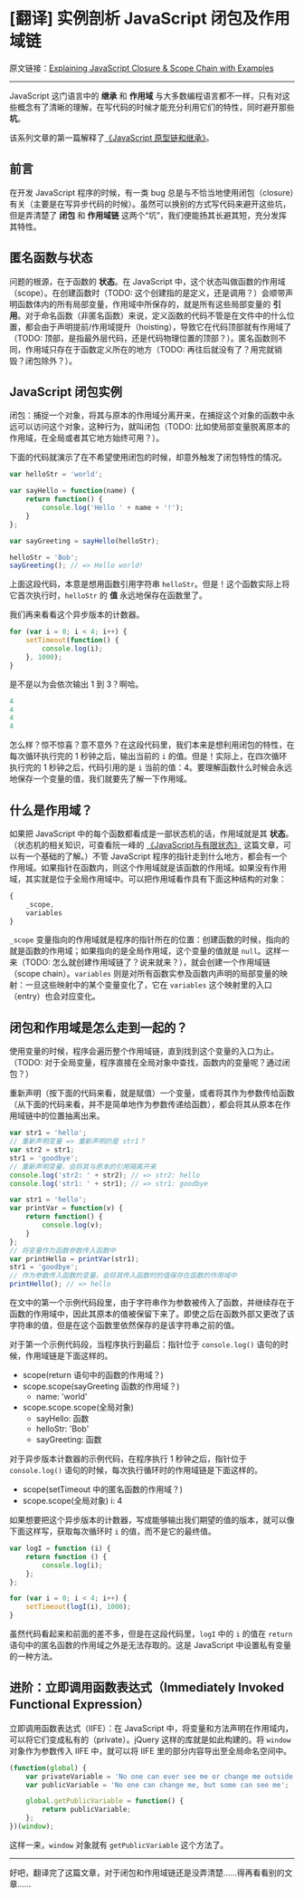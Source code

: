 # [翻译] 实例剖析 JavaScript 闭包及作用域链

原文链接：[Explaining JavaScript Closure & Scope Chain with Examples](https://community.risingstack.com/explaining-javascript-closure-scope-chain-examples/)

---

JavaScript 这门语言中的 **继承** 和 **作用域** 与大多数编程语言都不一样，只有对这些概念有了清晰的理解，在写代码的时候才能充分利用它们的特性，同时避开那些 **坑**。

该系列文章的第一篇解释了[《JavaScript 原型链和继承》](https://community.risingstack.com/javascript-prototype-chain-inheritance/)。

## 前言

在开发 JavaScript 程序的时候，有一类 bug 总是与不恰当地使用闭包（closure）有关（主要是在写异步代码的时候）。虽然可以换别的方式写代码来避开这些坑，但是弄清楚了 **闭包** 和 **作用域链** 这两个“坑”，我们便能扬其长避其短，充分发挥其特性。

## 匿名函数与状态

问题的根源，在于函数的 **状态**。在 JavaScript 中，这个状态叫做函数的作用域（scope）。在创建函数时（TODO: 这个创建指的是定义，还是调用？）会顺带声明函数体内的所有局部变量，作用域中所保存的，就是所有这些局部变量的 **引用**。对于命名函数（非匿名函数）来说，定义函数的代码不管是在文件中的什么位置，都会由于声明提前/作用域提升（hoisting），导致它在代码顶部就有作用域了（TODO: 顶部，是指最外层代码，还是代码物理位置的顶部？）。匿名函数则不同，作用域只存在于函数定义所在的地方（TODO: 再往后就没有了？用完就销毁？闭包除外？）。

## JavaScript 闭包实例

闭包：捕捉一个对象，将其与原本的作用域分离开来，在捕捉这个对象的函数中永远可以访问这个对象，这种行为，就叫闭包（TODO: 比如使局部变量脱离原本的作用域，在全局或者其它地方始终可用？）。

下面的代码就演示了在不希望使用闭包的时候，却意外触发了闭包特性的情况。

```javascript
var helloStr = 'world';

var sayHello = function(name) {
    return function() {
        console.log('Hello ' + name + '!');
    }
};

var sayGreeting = sayHello(helloStr);

helloStr = 'Bob';
sayGreeting(); // => Hello world!
```

上面这段代码，本意是想用函数引用字符串 `helloStr`。但是！这个函数实际上将它首次执行时，`helloStr` 的 **值** 永远地保存在函数里了。

我们再来看看这个异步版本的计数器。

```javascript
for (var i = 0; i < 4; i++) {
    setTimeout(function() {
        console.log(i);
    }, 1000);
}
```

是不是以为会依次输出 1 到 3？啊哈。

```javascript
4
4
4
4
```

怎么样？惊不惊喜？意不意外？在这段代码里，我们本来是想利用闭包的特性，在每次循环执行完的 1 秒钟之后，输出当前的 `i` 的值。但是！实际上，在四次循环执行完的 1 秒钟之后，代码引用的是 `i` 当前的值：4。要理解函数什么时候会永远地保存一个变量的值，我们就要先了解一下作用域。

## 什么是作用域？

如果把 JavaScript 中的每个函数都看成是一部状态机的话，作用域就是其 **状态**。（状态机的相关知识，可查看阮一峰的 [《JavaScript与有限状态》](http://www.ruanyifeng.com/blog/2013/09/finite-state_machine_for_javascript.html) 这篇文章，可以有一个基础的了解。）不管 JavaScript 程序的指针走到什么地方，都会有一个作用域。如果指针在函数内，则这个作用域就是该函数的作用域。如果没有作用域，其实就是位于全局作用域中。可以把作用域看作具有下面这种结构的对象：

```javascript
{
    _scope,
    variables
}
```

`_scope` 变量指向的作用域就是程序的指针所在的位置：创建函数的时候，指向的就是函数的作用域；如果指向的是全局作用域，这个变量的值就是 `null`。这样一来（TODO: 怎么就创建作用域链了？说来就来？），就会创建一个作用域链（scope chain）。`variables` 则是对所有函数实参及函数内声明的局部变量的映射：一旦这些映射中的某个变量变化了，它在 `variables` 这个映射里的入口（entry）也会对应变化。

## 闭包和作用域是怎么走到一起的？

使用变量的时候，程序会遍历整个作用域链，直到找到这个变量的入口为止。（TODO: 对于全局变量，程序直接在全局对象中查找，函数内的变量呢？通过闭包？）

重新声明（按下面的代码来看，就是赋值）一个变量，或者将其作为参数传给函数（从下面的代码来看，并不是简单地作为参数传递给函数），都会将其从原本在作用域链中的位置抽离出来。

```javascript
var str1 = 'hello';
// 重新声明变量 => 重新声明的是 str1？
var str2 = str1;
str1 = 'goodbye';
// 重新声明变量，会将其与原本的引用隔离开来
console.log('str2: ' + str2); // => str2: hello
console.log('str1: ' + str1); // => str1: goodbye
```

```javascript
var str1 = 'hello';
var printVar = function(v) {
    return function() {
        console.log(v);
    }
};
// 将变量作为函数参数传入函数中
var printHello = printVar(str1);
str1 = 'goodbye';
// 作为参数传入函数的变量，会将其传入函数时的值保存在函数的作用域中
printHello(); // => hello
```

在文中的第一个示例代码段里，由于字符串作为参数被传入了函数，并继续存在于函数的作用域中，因此其原本的值被保留下来了。即使之后在函数外部又更改了该字符串的值，但是在这个函数里依然保存的是该字符串之前的值。

对于第一个示例代码段，当程序执行到最后：指针位于 `console.log()` 语句的时候，作用域链是下面这样的。

- scope(return 语句中的函数的作用域？)
- scope.scope(sayGreeting 函数的作用域？)
    - name: 'world'
- scope.scope.scope(全局对象)
    - sayHello: 函数
    - helloStr: 'Bob'
    - sayGreeting: 函数

对于异步版本计数器的示例代码，在程序执行 1 秒钟之后，指针位于 `console.log()` 语句的时候，每次执行循环时的作用域链是下面这样的。

- scope(setTimeout 中的匿名函数的作用域？)
- scope.scope(全局对象)
    i: 4

如果想要把这个异步版本的计数器，写成能够输出我们期望的值的版本，就可以像下面这样写，获取每次循环时 `i` 的值，而不是它的最终值。

```javascript
var logI = function (i) {
    return function () {
        console.log(i);
    };
};

for (var i = 0; i < 4; i++) {
    setTimeout(logI(i), 1000);
}
```

虽然代码看起来和前面的差不多，但是在这段代码里，`logI` 中的 `i` 的值在 `return` 语句中的匿名函数的作用域之外是无法存取的。这是 JavaScript 中设置私有变量的一种方法。

## 进阶：立即调用函数表达式（Immediately Invoked Functional Expression）

立即调用函数表达式（IIFE）：在 JavaScript 中，将变量和方法声明在作用域内，可以将它们变成私有的（private）。jQuery 这样的库就是如此构建的。将 `window` 对象作为参数传入 IIFE 中，就可以将 IIFE 里的部分内容导出至全局命名空间中。

```javascript
(function(global) {
    var privateVariable = 'No one can ever see me or change me outside of this scope';
    var publicVariable = 'No one can change me, but some can see me';

    global.getPublicVariable = function() {
        return publicVariable;
    };
})(window);
```

这样一来，`window` 对象就有 `getPublicVariable` 这个方法了。

---

好吧，翻译完了这篇文章，对于闭包和作用域链还是没弄清楚……得再看看别的文章……
